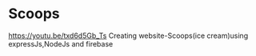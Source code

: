 # Scoops
https://youtu.be/txd6d5Gb_Ts
Creating website-Scoops(ice cream)using expressJs,NodeJs and firebase
